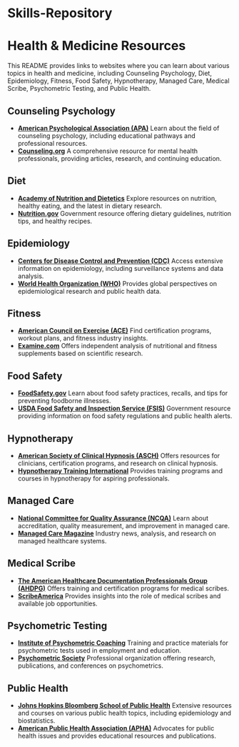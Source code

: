 # Skills-Repository

# Health & Medicine Resources

This README provides links to websites where you can learn about various topics in health and medicine, including Counseling Psychology, Diet, Epidemiology, Fitness, Food Safety, Hypnotherapy, Managed Care, Medical Scribe, Psychometric Testing, and Public Health.

## Counseling Psychology
- **[American Psychological Association (APA)](https://www.apa.org/ed/graduate/specialize/counseling)**
  Learn about the field of counseling psychology, including educational pathways and professional resources.
- **[Counseling.org](https://www.counseling.org/knowledge-center/mental-health-resources)**
  A comprehensive resource for mental health professionals, providing articles, research, and continuing education.

## Diet
- **[Academy of Nutrition and Dietetics](https://www.eatright.org/)**
  Explore resources on nutrition, healthy eating, and the latest in dietary research.
- **[Nutrition.gov](https://www.nutrition.gov/)**
  Government resource offering dietary guidelines, nutrition tips, and healthy recipes.

## Epidemiology
- **[Centers for Disease Control and Prevention (CDC)](https://www.cdc.gov/epidemiology/index.html)**
  Access extensive information on epidemiology, including surveillance systems and data analysis.
- **[World Health Organization (WHO)](https://www.who.int/topics/epidemiology/en/)**
  Provides global perspectives on epidemiological research and public health data.

## Fitness
- **[American Council on Exercise (ACE)](https://www.acefitness.org/)**
  Find certification programs, workout plans, and fitness industry insights.
- **[Examine.com](https://examine.com/)**
  Offers independent analysis of nutritional and fitness supplements based on scientific research.

## Food Safety
- **[FoodSafety.gov](https://www.foodsafety.gov/)**
  Learn about food safety practices, recalls, and tips for preventing foodborne illnesses.
- **[USDA Food Safety and Inspection Service (FSIS)](https://www.fsis.usda.gov/wps/portal/fsis/home)**
  Government resource providing information on food safety regulations and public health alerts.

## Hypnotherapy
- **[American Society of Clinical Hypnosis (ASCH)](https://www.asch.net/)**
  Offers resources for clinicians, certification programs, and research on clinical hypnosis.
- **[Hypnotherapy Training International](https://www.hypnotherapytraininginstitute.org/)**
  Provides training programs and courses in hypnotherapy for aspiring professionals.

## Managed Care
- **[National Committee for Quality Assurance (NCQA)](https://www.ncqa.org/)**
  Learn about accreditation, quality measurement, and improvement in managed care.
- **[Managed Care Magazine](https://www.managedcaremag.com/)**
  Industry news, analysis, and research on managed healthcare systems.

## Medical Scribe
- **[The American Healthcare Documentation Professionals Group (AHDPG)](https://www.ahdpg.com/medical-scribe-training/)**
  Offers training and certification programs for medical scribes.
- **[ScribeAmerica](https://www.scribeamerica.com/)**
  Provides insights into the role of medical scribes and available job opportunities.

## Psychometric Testing
- **[Institute of Psychometric Coaching](https://www.psychometricinstitute.com.au/)**
  Training and practice materials for psychometric tests used in employment and education.
- **[Psychometric Society](https://www.psychometricsociety.org/)**
  Professional organization offering research, publications, and conferences on psychometrics.

## Public Health
- **[Johns Hopkins Bloomberg School of Public Health](https://www.jhsph.edu/)**
  Extensive resources and courses on various public health topics, including epidemiology and biostatistics.
- **[American Public Health Association (APHA)](https://www.apha.org/)**
  Advocates for public health issues and provides educational resources and publications.
